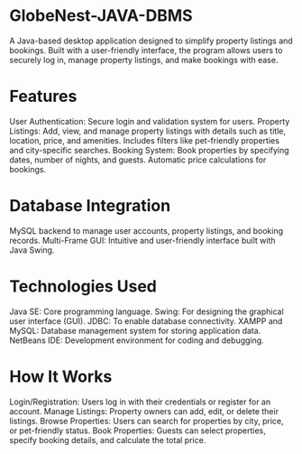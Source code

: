 # GlobeNest-JAVA-DBMS
A Java-based desktop application designed to simplify property listings and bookings. Built with a user-friendly interface, the program allows users to securely log in, manage property listings, and make bookings with ease.
# Features
User Authentication: Secure login and validation system for users.
Property Listings:
Add, view, and manage property listings with details such as title, location, price, and amenities.
Includes filters like pet-friendly properties and city-specific searches.
Booking System:
Book properties by specifying dates, number of nights, and guests.
Automatic price calculations for bookings.
# Database Integration
MySQL backend to manage user accounts, property listings, and booking records.
Multi-Frame GUI:
Intuitive and user-friendly interface built with Java Swing.
# Technologies Used
Java SE: Core programming language.
Swing: For designing the graphical user interface (GUI).
JDBC: To enable database connectivity.
XAMPP and MySQL: Database management system for storing application data.
NetBeans IDE: Development environment for coding and debugging.
# How It Works
Login/Registration: Users log in with their credentials or register for an account.
Manage Listings: Property owners can add, edit, or delete their listings.
Browse Properties: Users can search for properties by city, price, or pet-friendly status.
Book Properties: Guests can select properties, specify booking details, and calculate the total price.
